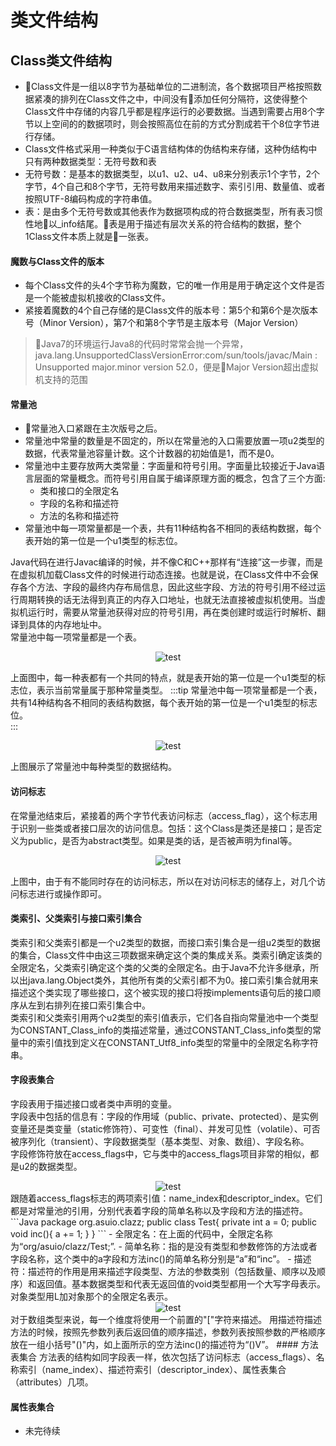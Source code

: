 # 类文件结构
## Class类文件结构
- Class文件是一组以8字节为基础单位的二进制流，各个数据项目严格按照数据紧凑的排列在Class文件之中，中间没有添加任何分隔符，这使得整个Class文件中存储的内容几乎都是程序运行的必要数据。当遇到需要占用8个字节以上空间的的数据项时，则会按照高位在前的方式分割成若干个8位字节进行存储。
- Class文件格式采用一种类似于C语言结构体的伪结构来存储，这种伪结构中只有两种数据类型：无符号数和表
- 无符号数：是基本的数据类型，以u1、u2、u4、u8来分别表示1个字节，2个字节，4个自己和8个字节，无符号数用来描述数字、索引引用、数量值、或者按照UTF-8编码构成的字符串值。
- 表：是由多个无符号数或其他表作为数据项构成的符合数据类型，所有表习惯性地以_info结尾。表是用于描述有层次关系的符合结构的数据，整个1Class文件本质上就是一张表。
#### 魔数与Class文件的版本
  - 每个Class文件的头4个字节称为魔数，它的唯一作用是用于确定这个文件是否是一个能被虚拟机接收的Class文件。
  - 紧接着魔数的4个自己存储的是Class文件的版本号：第5个和第6个是次版本号（Minor Version），第7个和第8个字节是主版本号（Major Version）

  > Java7的环境运行Java8的代码时常常会抛一个异常，java.lang.UnsupportedClassVersionError:com/sun/tools/javac/Main : Unsupported major.minor version 52.0，便是Major Version超出虚拟机支持的范围

#### 常量池
- 常量池入口紧跟在主次版号之后。
- 常量池中常量的数量是不固定的，所以在常量池的入口需要放置一项u2类型的数据，代表常量池容量计数。这个计数器的初始值是1，而不是0。
- 常量池中主要存放两大类常量：字面量和符号引用。字面量比较接近于Java语言层面的常量概念。而符号引用自属于编译原理方面的概念，包含了三个方面:
  - 类和接口的全限定名
  - 字段的名称和描述符
  - 方法的名称和描述符
- 常量池中每一项常量都是一个表，共有11种结构各不相同的表结构数据，每个表开始的第一位是一个u1类型的标志位。  

Java代码在进行Javac编译的时候，并不像C和C++那样有“连接”这一步骤，而是在虚拟机加载Class文件的时候进行动态连接。也就是说，在Class文件中不会保存各个方法、字段的最终内存布局信息，因此这些字段、方法的符号引用不经过运行周期转换的话无法得到真正的内存入口地址，也就无法直接被虚拟机使用。当虚拟机运行时，需要从常量池获得对应的符号引用，再在类创建时或运行时解析、翻译到具体的内存地址中。  
常量池中每一项常量都是一个表。

<div align='center'> <img src='/img/asuio/const-table-struct.png' alt="test"></div>

上面图中，每一种表都有一个共同的特点，就是表开始的第一位是一个u1类型的标志位，表示当前常量属于那种常量类型。
:::tip
常量池中每一项常量都是一个表，共有14种结构各不相同的表结构数据，每个表开始的第一位是一个u1类型的标志位。  
:::

<div align='center'> <img src='/img/asuio/const-item-type-struct.png' alt="test"></div>

上图展示了常量池中每种类型的数据结构。

#### 访问标志
在常量池结束后，紧接着的两个字节代表访问标志（access_flag），这个标志用于识别一些类或者接口层次的访问信息。包括：这个Class是类还是接口；是否定义为public，是否为abstract类型。如果是类的话，是否被声明为final等。

<div align='center'> <img src='/img/asuio/access-flag-table.png' alt="test"></div>

上图中，由于有不能同时存在的访问标志，所以在对访问标志的储存上，对几个访问标志进行或操作即可。

#### 类索引、父类索引与接口索引集合
类索引和父类索引都是一个u2类型的数据，而接口索引集合是一组u2类型的数据的集合，Class文件中由这三项数据来确定这个类的集成关系。类索引确定该类的全限定名，父类索引确定这个类的父类的全限定名。由于Java不允许多继承，所以出java.lang.Object类外，其他所有类的父索引都不为0。接口索引集合就用来描述这个类实现了哪些接口，这个被实现的接口将按implements语句后的接口顺序从左到右排列在接口索引集合中。   
类索引和父类索引用两个u2类型的索引值表示，它们各自指向常量池中一个类型为CONSTANT_Class_info的类描述常量，通过CONSTANT_Class_info类型的常量中的索引值找到定义在CONSTANT_Utf8_info类型的常量中的全限定名称字符串。

#### 字段表集合
字段表用于描述接口或者类中声明的变量。  
字段表中包括的信息有：字段的作用域（public、private、protected）、是实例变量还是类变量（static修饰符）、可变性（final）、并发可见性（volatile）、可否被序列化（transient）、字段数据类型（基本类型、对象、数组）、字段名称。   
字段修饰符放在access_flags中，它与类中的access_flags项目非常的相似，都是u2的数据类型。
<div align='center'> <img src='/img/asuio/field-info-access.png' alt="test"></div>
跟随着access_flags标志的两项索引值：name_index和descriptor_index。它们都是对常量池的引用，分别代表着字段的简单名称以及字段和方法的描述符。
```Java
package org.asuio.clazz;
public class Test{
    private int a = 0;
    public void inc(){
        a += 1;
    }
}
```
- 全限定名：在上面的代码中，全限定名称为“org/asuio/clazz/Test;”.
- 简单名称：指的是没有类型和参数修饰的方法或者字段名称，这个类中的a字段和方法inc()的简单名称分别是“a”和“inc”。
- 描述符：描述符的作用是用来描述字段类型、方法的参数类别（包括数量、顺序以及顺序）和返回值。基本数据类型和代表无返回值的void类型都用一个大写字母表示。对象类型用L加对象那个的全限定名表示。
<div align='center'> <img src='/img/asuio/desc-type.png' alt="test"></div>
  对于数组类型来说，每一个维度将使用一个前置的"["字符来描述。   
  用描述符描述方法的时候，按照先参数列表后返回值的顺序描述，参数列表按照参数的严格顺序放在一组小括号"()"内，如上面所示的空方法inc()的描述符为“()V”。
#### 方法表集合
方法表的结构如同字段表一样，依次包括了访问标志（access_flags）、名称索引（name_index）、描述符索引（descriptor_index）、属性表集合（attributes）几项。

#### 属性表集合
- 未完待续
